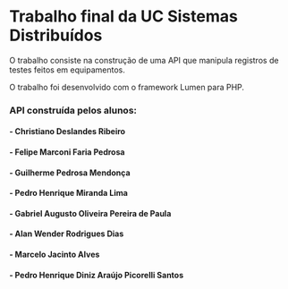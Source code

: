 # Trabalho final da UC Sistemas Distribuídos 

O trabalho consiste na construção de uma API que manipula registros
de testes feitos em equipamentos.

O trabalho foi desenvolvido com o framework Lumen para PHP.

###
### API construída pelos alunos:

#### - Christiano Deslandes Ribeiro
#### - Felipe Marconi Faria Pedrosa
#### - Guilherme Pedrosa Mendonça
#### - Pedro Henrique Miranda Lima
#### - Gabriel Augusto Oliveira Pereira de Paula
#### - Alan Wender Rodrigues Dias
#### - Marcelo Jacinto Alves
#### - Pedro Henrique Diniz Araújo Picorelli Santos
